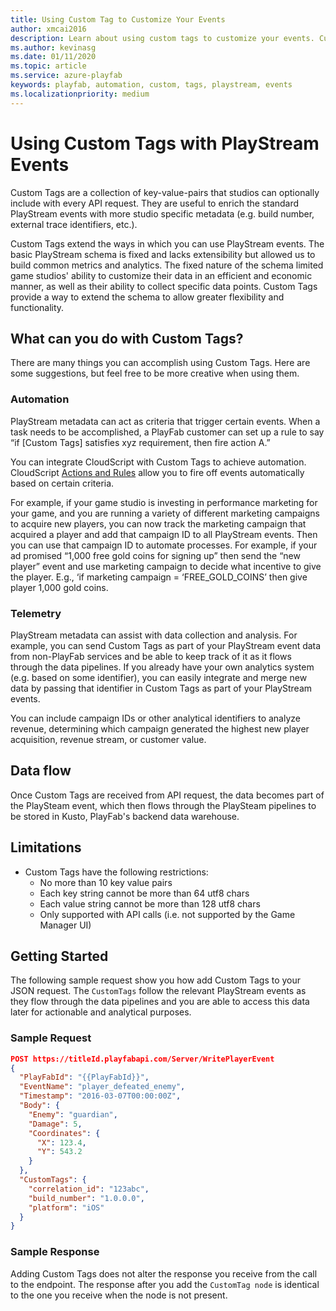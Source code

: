 ```yaml
---
title: Using Custom Tag to Customize Your Events
author: xmcai2016
description: Learn about using custom tags to customize your events. Custom tags are a collection of key-value-pairs that studios can optionally include with an API request.
ms.author: kevinasg
ms.date: 01/11/2020
ms.topic: article
ms.service: azure-playfab
keywords: playfab, automation, custom, tags, playstream, events
ms.localizationpriority: medium
---
```


# Using Custom Tags with PlayStream Events

Custom Tags are a collection of key-value-pairs that studios can optionally include with every API request. They are useful to  enrich the standard PlayStream events with more studio specific metadata (e.g. build number, external trace identifiers, etc.). 

Custom Tags extend the ways in which you can use PlayStream events. The basic PlayStream schema is fixed and lacks extensibility but allowed us to build common metrics and analytics. The fixed nature of the schema limited game studios' ability to customize their data in an efficient and economic manner, as well as their ability to collect specific data points. Custom Tags provide a way to extend the schema to allow greater flexibility and functionality.

## What can you do with Custom Tags?
There are many things you can accomplish using Custom Tags. Here are some suggestions, but feel free to be more creative when using them.
### Automation
PlayStream metadata can act as criteria that trigger certain events. When a task needs to be accomplished, a PlayFab customer can set up a rule to say “if [Custom Tags] satisfies xyz requirement, then fire action A.” 
 
You can integrate CloudScript with Custom Tags to achieve automation. CloudScript [Actions and Rules](../acting-data/action-rules-overview.md) allow you to fire off events automatically based on certain criteria.  

For example, if your game studio is investing in performance marketing for your game, and you are running a variety of different marketing campaigns to acquire new players, you can now track the marketing campaign that acquired a player and add that campaign ID to all PlayStream events. Then you can use that campaign ID to automate processes. For example, if your ad promised “1,000 free gold coins for signing up” then send the “new player” event and use marketing campaign to decide what incentive to give the player. E.g., ‘if marketing campaign = ‘FREE_GOLD_COINS’ then give player 1,000 gold coins.


### Telemetry
PlayStream metadata can assist with data collection and analysis. For example, you can send Custom Tags as part of your PlayStream event data from non-PlayFab services and be able to keep track of it as it flows through the data pipelines.
If you already have your own analytics system (e.g. based on some identifier), you can easily integrate and merge new data by passing that identifier in Custom Tags as part of your PlayStream events.

You can include campaign IDs or other analytical identifiers to analyze revenue, determining which campaign generated the highest new player acquisition, revenue stream, or customer value. 
 
## Data flow
Once Custom Tags are received from API request, the data becomes part of the PlaySteam event, which then flows through the PlaySteam pipelines to be stored in Kusto, PlayFab's backend data warehouse.

## Limitations 
- Custom Tags have the following restrictions:
   - No more than 10 key value pairs
   - Each key string cannot be more than 64 utf8 chars
   - Each value string cannot be more than 128 utf8 chars
   - Only supported with API calls (i.e. not supported by the Game Manager UI)

## Getting Started

The following sample request show you how add Custom Tags to your JSON request.
The `CustomTags` follow the relevant PlayStream events as they flow through the data pipelines and you are able to access this data later for actionable and analytical purposes.
### Sample Request
``` json
POST https://titleId.playfabapi.com/Server/WritePlayerEvent
{
  "PlayFabId": "{{PlayFabId}}",
  "EventName": "player_defeated_enemy",
  "Timestamp": "2016-03-07T00:00:00Z",
  "Body": {
    "Enemy": "guardian",
    "Damage": 5,
    "Coordinates": {
      "X": 123.4,
      "Y": 543.2
    }
  },
  "CustomTags": {
    "correlation_id": "123abc",
    "build_number": "1.0.0.0",
    "platform": "iOS"
  }
}
```
### Sample Response
Adding Custom Tags does not alter the response you receive from the call to the endpoint. The response after you add the `CustomTag node` is identical to the one you receive when the node is not present.